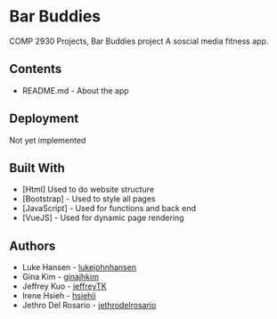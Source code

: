 # Bar Buddies
COMP 2930 Projects, Bar Buddies project
A soscial media fitness app.

## Contents
* README.md - About the app


## Deployment

Not yet implemented

## Built With

* [Html] Used to do website structure
* [Bootstrap] - Used to style all pages
* [JavaScript] - Used for functions and back end
* [VueJS] - Used for dynamic page rendering

## Authors

* Luke Hansen - [lukejohnhansen](https://github.com/lukejohnhansen)
* Gina Kim - [ginajhkim](https://github.com/ginajhkim)
* Jeffrey Kuo - [jeffreyTK](https://github.com/JeffreyTK)
* Irene Hsieh - [hsiehii](https://github.com/hsiehii)
* Jethro Del Rosario - [jethrodelrosario](https://github.com/jethrodelrosario)
